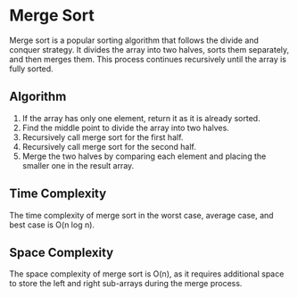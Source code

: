 # Merge Sort

Merge sort is a popular sorting algorithm that follows the divide and conquer strategy. It divides the array into two halves, sorts them separately, and then merges them. This process continues recursively until the array is fully sorted.

## Algorithm

1. If the array has only one element, return it as it is already sorted.
2. Find the middle point to divide the array into two halves.
3. Recursively call merge sort for the first half.
4. Recursively call merge sort for the second half.
5. Merge the two halves by comparing each element and placing the smaller one in the result array.

## Time Complexity

The time complexity of merge sort in the worst case, average case, and best case is O(n log n).

## Space Complexity

The space complexity of merge sort is O(n), as it requires additional space to store the left and right sub-arrays during the merge process.
